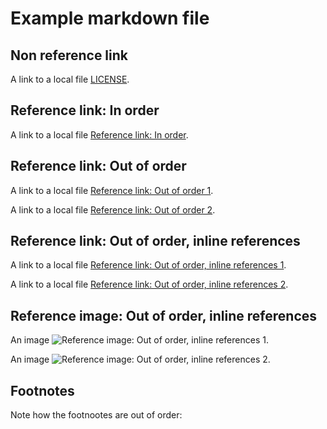 # Example markdown file

## Non reference link

A link to a local file [LICENSE](./non-reference-local-link).

## Reference link: In order

A link to a local file [Reference link: In order][1].

## Reference link: Out of order

A link to a local file [Reference link: Out of order 1][3].

A link to a local file [Reference link: Out of order 2][2].

## Reference link: Out of order, inline references

A link to a local file [Reference link: Out of order, inline references 1][5].

A link to a local file [Reference link: Out of order, inline references 2][4].

[4]: ./reference-link-out-of-order-2
[5]: ./reference-link-out-of-order-1

## Reference image: Out of order, inline references

An image ![Reference image: Out of order, inline references 1][8].

An image ![Reference image: Out of order, inline references 2][7].

[7]: ./reference-image-out-of-order-2
[8]: ./reference-image-out-of-order-1

## Footnotes

Note how the footnootes are out of order:

[1]: ./reference-link-in-order
[2]: ./reference-link-out-of-order-2
[3]: ./reference-link-out-of-order-1
[6]: ./unused-reference-link

